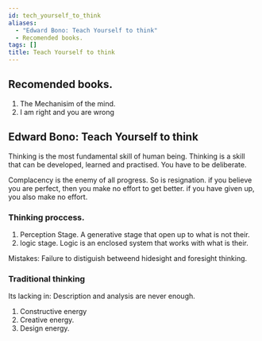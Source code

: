 ```yaml
---
id: tech_yourself_to_think
aliases:
  - "Edward Bono: Teach Yourself to think"
  - Recomended books.
tags: []
title: Teach Yourself to think
---
```


## Recomended books.

1.  The Mechanisim of the mind.
2.  I am right and you are wrong

## Edward Bono: Teach Yourself to think

Thinking is the most fundamental skill of human being.
Thinking is a skill that can be developed, learned and practised. You have to be deliberate.

Complacency is the enemy of all progress. So is resignation. if you believe you are perfect, then you make no effort to get better. if you have given up, you also make no effort.

### Thinking proccess.

1. Perception Stage. A generative stage that open up to what is not their.
2. logic stage. Logic is an enclosed system that works with what is their.

Mistakes: Failure to distiguish betweend hidesight and foresight thinking.

### Traditional thinking

Its lacking in: Description and analysis are never enough.

1. Constructive energy
2. Creative energy.
3. Design energy.
